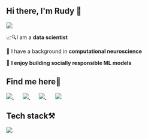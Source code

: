 
<h2 align="left">
Hi there, I'm Rudy 👋
</h2>

![](https://komarev.com/ghpvc/?username=rudyvdbrink&color=brightgreen&base=12890)


<div align="left">
 
📈🔍I am a **data scientist** 

🧠 I have a background in **computational neuroscience**

🤖 **I enjoy building socially responsible ML models**
 

<h2 align="left">
Find me here🔗
</h2>

<div align="left"> 
<a href="https://www.linkedin.com/in/rudy-van-den-brink-3301b5283/" target="_blank">
    <img src="https://img.shields.io/badge/LinkedIn-0077B5?style=for-the-badge&logo=linkedin&logoColor=white" target="_blank" /> 
  </a>
  &nbsp&nbsp;&nbsp;&nbsp;&nbsp;
  <a href="https://www.brinkdatascience.com/" target="_blank">
     <img src="https://img.shields.io/badge/Website-FF5722?style=for-the-badge&logo=todoist&logoColor=white" target="_blank" /> 
  </a>
  &nbsp;&nbsp;&nbsp;&nbsp;&nbsp;
  <a href="https://www.dropbox.com/s/vza0nrf7m3xru3n/CV_vandenBrink.pdf?dl=1" target="_blank">
     <img src="https://img.shields.io/badge/Full CV-333333?style=for-the-badge&logo=read.cv&logoColor=white" target="_blank" /> 
  </a>
  &nbsp;&nbsp;&nbsp;&nbsp;&nbsp;
  <a href="https://bsky.app/profile/rudyvdbrink.bsky.social" target="_blank">
     <img src="https://img.shields.io/badge/Bluesky-0077B5?style=for-the-badge&logo=Bluesky&logoColor=white" target="_blank" /> 
  </a>
  <!-- &nbsp;&nbsp;&nbsp;&nbsp;&nbsp;
  <a href="https://scholar.google.com/citations?user=gKseug0AAAAJ&hl=de" target="_blank">
     <img src="https://img.shields.io/badge/Scholar-334333?style=for-the-badge&logo=google scholar&logoColor=white" target="_blank" /> 
  </a> -->
</div>

<h2 align="left">
Tech stack⚒️
</h2>

<div align="left">
    <img src="https://skillicons.dev/icons?i=python,matlab,bash,mysql,vscode,github,git,linux,tensorflow,pytorch,sklearn" /><br>
</div>

